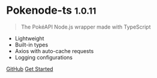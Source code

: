 # Pokenode-ts <small>1.0.11</small>

> The PokéAPI Node.js wrapper made with TypeScript

- Lightweight
- Built-in types
- Axios with auto-cache requests
- Logging configurations

[GitHub](https://github.com/Gabb-c/pokenode-ts)
[Get Started](#main)
